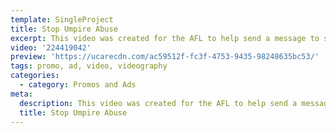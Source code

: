 ```yaml
---
template: SingleProject
title: Stop Umpire Abuse
excerpt: This video was created for the AFL to help send a message to stop the umpire abuse. The video features messages from Dean Warren CEO of AFL QLD, Chris Fagan Brisbane Lions Coach and Gary Ablett from Gold Coast Suns.
video: '224419042'
preview: 'https://ucarecdn.com/ac59512f-fc3f-4753-9435-98248635bc53/'
tags: promo, ad, video, videography
categories:
  - category: Promos and Ads
meta:
  description: This video was created for the AFL to help send a message to stop the umpire abuse. The video features messages from Dean Warren CEO of AFL QLD, Chris Fagan Brisbane Lions Coach and Gary Ablett from Gold Coast Suns.
  title: Stop Umpire Abuse
---
```

